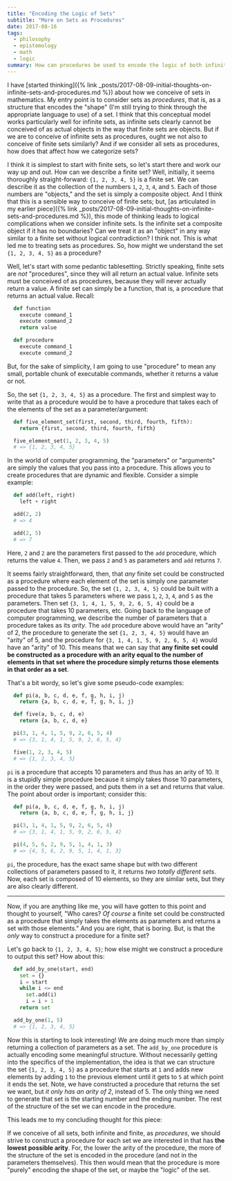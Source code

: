 ```yaml
---
title: "Encoding the Logic of Sets"
subtitle: "More on Sets as Procedures"
date: 2017-08-16
tags:
  - philosophy
  - epistemology
  - math
  - logic
summary: How can procedures be used to encode the logic of both infinite and finite sets?
---
```


I have [started thinking]({% link _posts/2017-08-09-initial-thoughts-on-infinite-sets-and-procedures.md %}) about how we conceive of sets in mathematics. My entry point is to consider sets as _procedures_, that is, as a structure that encodes the "shape" (I'm still trying to think through the appropriate language to use) of a set. I think that this conceptual model works particularly well for infinite sets, as infinite sets clearly cannot be conceived of as actual objects in the way that finite sets are objects. But if we are to conceive of infinite sets as procedures, ought we not also to conceive of finite sets similarly? And if we consider all sets as procedures, how does that affect how we categorize sets?

I think it is simplest to start with finite sets, so let's start there and work our way up and out. How can we describe a finite set? Well, initially, it seems thoroughly straight-forward: `{1, 2, 3, 4, 5}` is a finite set. We can describe it as the collection of the numbers `1`, `2`, `3`, `4`, and `5`. Each of those numbers are "objects," and the set is simply a composite object. And I think that this is a sensible way to conceive of finite sets; but, [as articulated in my earlier piece]({% link _posts/2017-08-09-initial-thoughts-on-infinite-sets-and-procedures.md %}), this mode of thinking leads to logical complications when we consider infinite sets. Is the infinite set a composite object if it has no boundaries? Can we treat it as an "object" in any way similar to a finite set without logical contradiction? I think not. This is what led me to treating sets as procedures. So, how might we understand the set `{1, 2, 3, 4, 5}` as a procedure?

Well, let's start with some pedantic tablesetting. Strictly speaking, finite sets are _not_ "procedures", since they will all return an actual value. Infinite sets must be conceived of as procedures, because they will never actually return a value. A finite set can simply be a function, that is, a procedure that returns an actual value. Recall:

~~~python
  def function
    execute command_1
    execute command_2
    return value
~~~

~~~python
  def procedure
    execute command_1
    execute command_2
~~~

But, for the sake of simplicity, I am going to use "procedure" to mean any small, portable chunk of executable commands, whether it returns a value or not.

So, the set `{1, 2, 3, 4, 5}` as a procedure. The first and simplest way to write that as a procedure would be to have a procedure that takes each of the elements of the set as a parameter/argument:

~~~python
  def five_element_set(first, second, third, fourth, fifth):
    return {first, second, third, fourth, fifth}

  five_element_set(1, 2, 3, 4, 5)
  # => {1, 2, 3, 4, 5}
~~~

In the world of computer programming, the "parameters" or "arguments" are simply the values that you pass into a procedure. This allows you to create procedures that are dynamic and flexible. Consider a simple example:

~~~python
  def add(left, right)
    left + right

  add(2, 2)
  # => 4

  add(2, 5)
  # => 7
~~~

Here, `2` and `2` are the parameters first passed to the `add` procedure, which returns the value `4`. Then, we pass `2` and `5` as parameters and `add` returns `7`.

It seems fairly straightforward, then, that _any_ finite set could be constructed as a procedure where each element of the set is simply one parameter passed to the procedure. So, the set `{1, 2, 3, 4, 5}` could be built with a procedure that takes 5 parameters where we pass `1`, `2`, `3`, `4`, and `5` as the parameters. Then set `{3, 1, 4, 1, 5, 9, 2, 6, 5, 4}` could be a procedure that takes 10 parameters, etc. Going back to the language of computer programming, we describe the number of parameters that a procedure takes as its _arity_. The `add` procedure above would have an "arity" of 2, the procedure to generate the set `{1, 2, 3, 4, 5}` would have an "arity" of 5, and the procedure for `{3, 1, 4, 1, 5, 9, 2, 6, 5, 4}` would have an "arity" of 10. This means that we can say that **any finite set could be constructed as a procedure with an arity equal to the number of elements in that set where the procedure simply returns those elements in that order as a set**.

That's a bit wordy, so let's give some pseudo-code examples:

~~~python
  def pi(a, b, c, d, e, f, g, h, i, j)
    return {a, b, c, d, e, f, g, h, i, j}

  def five(a, b, c, d, e)
    return {a, b, c, d, e}

  pi(3, 1, 4, 1, 5, 9, 2, 6, 5, 4)
  # => {3, 1, 4, 1, 5, 9, 2, 6, 5, 4}

  five(1, 2, 3, 4, 5)
  # => {1, 2, 3, 4, 5}
~~~

`pi` is a procedure that accepts 10 parameters and thus has an arity of 10. It is a stupidly simple procedure because it simply takes those 10 parameters, in the order they were passed, and puts them in a set and returns that value. The point about order is important; consider this:

~~~python
  def pi(a, b, c, d, e, f, g, h, i, j)
    return {a, b, c, d, e, f, g, h, i, j}

  pi(3, 1, 4, 1, 5, 9, 2, 6, 5, 4)
  # => {3, 1, 4, 1, 5, 9, 2, 6, 5, 4}

  pi(4, 5, 6, 2, 9, 5, 1, 4, 1, 3)
  # => {4, 5, 6, 2, 9, 5, 1, 4, 1, 3}
~~~

`pi`, the procedure, has the exact same shape but with two different collections of parameters passed to it, it returns _two totally different sets_. Now, each set is composed of 10 elements, so they are similar sets, but they are also clearly different.

- - -


Now, if you are anything like me, you will have gotten to this point and thought to yourself, "Who cares? _Of course_ a finite set could be constructed as a procedure that simply takes the elements as parameters and returns a set with those elements." And you are right, that is boring. But, is that the _only_ way to construct a procedure for a finite set?

Let's go back to `{1, 2, 3, 4, 5}`; how else might we construct a procedure to output this set? How about this:

~~~python
  def add_by_one(start, end)
    set = {}
    i = start
    while i <= end
      set.add(i)
      i = i + 1
    return set

  add_by_one(1, 5)
  # => {1, 2, 3, 4, 5}
~~~

Now this is starting to look interesting! We are doing much more than simply returning a collection of parameters as a set. The `add_by_one` procedure is actually encoding some meaningful structure. Without necessarily getting into the specifics of the implementation, the idea is that we can structure the set `{1, 2, 3, 4, 5}` as a procedure that starts at `1` and adds new elements by adding `1` to the previous element until it gets to `5` at which point it ends the set. Note, we have constructed a procedure that returns the set we want, but _it only has an arity of 2_, instead of 5. The only thing we need to generate that set is the starting number and the ending number. The rest of the structure of the set we can encode in the procedure.

This leads me to my concluding thought for this piece:

If we conceive of all sets, both infinite and finite, as _procedures_, we should strive to construct a procedure for each set we are interested in that has **the lowest possible arity**. For, the lower the arity of the procedure, the more of the structure of the set is encoded in the procedure (and not in the parameters themselves). This then would mean that the procedure is more "purely" encoding the shape of the set, or maybe the "logic" of the set.
